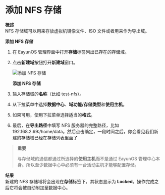 # 添加 NFS 存储

**概述**<br/>
NFS 存储域可以用来存放虚拟机镜像文件、ISO 文件或者用来作为导出域。

**添加 NFS 存储**

1. 在 EayunOS 管理界面中打开**存储**标签列出已存在的存储域。

2. 点击**新建域**按钮打开**新建域**窗口。

   ![添加 NFS 存储](../images/storage-add-nfs.png)

   **添加 NFS 存储**

3. 输入存储域的**名称**（比如 test-nfs）。

4. 从下拉菜单中选择**数据中心**、**域功能/存储类型**和**使用主机**。

5. 如果可用，使用下拉菜单选择适当的**格式**。

6. 最后，在**导出路径**中填写 NFS 服务器的完整路径，比如
192.168.2.69:/home/data，然后点击确定，一段时间之后，你会看见我们新建的存储域已经在存储列表里面了

> **重要**
>
> 与存储域的通信都通过所选择的**使用主机**而不是通过 EayunOS
> 管理中心本身。所以至少数据中心中必须有一台活动主机才能够配置存储。

**结果**<br/>
新建的 NFS 存储域将会出现在**存储**标签下，其状态显示为
**Locked**。操作完成之后它将会被自动附加至数据中心。

